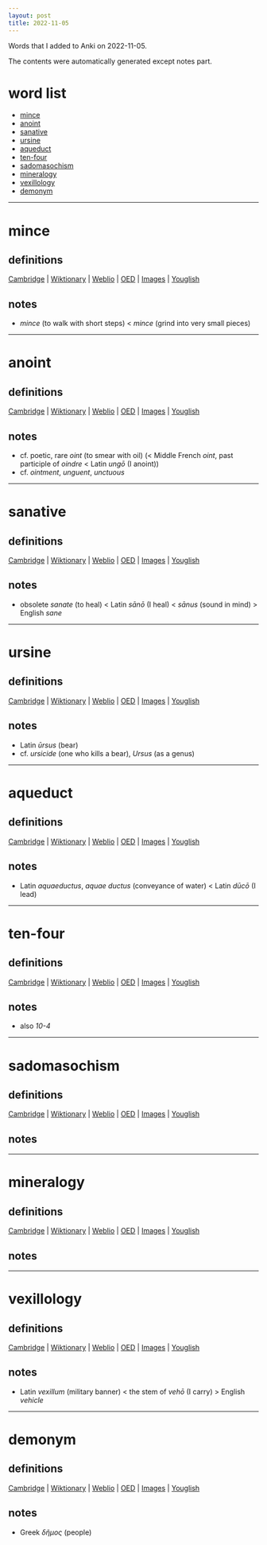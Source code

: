 ```yaml
---
layout: post
title: 2022-11-05
---
```


Words that I added to Anki on 2022-11-05.

The contents were automatically generated except notes part.
# word list
- [mince](#mince)
- [anoint](#anoint)
- [sanative](#sanative)
- [ursine](#ursine)
- [aqueduct](#aqueduct)
- [ten-four](#ten-four)
- [sadomasochism](#sadomasochism)
- [mineralogy](#mineralogy)
- [vexillology](#vexillology)
- [demonym](#demonym)

---

# mince
## definitions
[Cambridge](https://dictionary.cambridge.org/us/dictionary/english/mince)
|
[Wiktionary](https://en.wiktionary.org/wiki/mince#English)
|
[Weblio](https://ejje.weblio.jp/content_find?query=mince&searchType=exact)
|
[OED](https://www.oed.com/search?q=mince)
|
[Images](https://www.google.com/search?tbm=isch&q=mince)
|
[Youglish](https://youglish.com/pronounce/mince/english/us)

## notes
- *mince* (to walk with short steps) &lt; *mince* (grind into very small pieces)

---

# anoint
## definitions
[Cambridge](https://dictionary.cambridge.org/us/dictionary/english/anoint)
|
[Wiktionary](https://en.wiktionary.org/wiki/anoint#English)
|
[Weblio](https://ejje.weblio.jp/content_find?query=anoint&searchType=exact)
|
[OED](https://www.oed.com/search?q=anoint)
|
[Images](https://www.google.com/search?tbm=isch&q=anoint)
|
[Youglish](https://youglish.com/pronounce/anoint/english/us)

## notes
- cf. poetic, rare *oint* (to smear with oil) (&lt; Middle French *oint*, past participle of *oindre* &lt; Latin *ungō* (I anoint))
- cf. *ointment*, *unguent*, *unctuous*

---

# sanative
## definitions
[Cambridge](https://dictionary.cambridge.org/us/dictionary/english/sanative)
|
[Wiktionary](https://en.wiktionary.org/wiki/sanative#English)
|
[Weblio](https://ejje.weblio.jp/content_find?query=sanative&searchType=exact)
|
[OED](https://www.oed.com/search?q=sanative)
|
[Images](https://www.google.com/search?tbm=isch&q=sanative)
|
[Youglish](https://youglish.com/pronounce/sanative/english/us)

## notes
- obsolete *sanate* (to heal) &lt; Latin *sānō* (I heal) &lt; *sānus* (sound in mind) &gt; English *sane*

---

# ursine
## definitions
[Cambridge](https://dictionary.cambridge.org/us/dictionary/english/ursine)
|
[Wiktionary](https://en.wiktionary.org/wiki/ursine#English)
|
[Weblio](https://ejje.weblio.jp/content_find?query=ursine&searchType=exact)
|
[OED](https://www.oed.com/search?q=ursine)
|
[Images](https://www.google.com/search?tbm=isch&q=ursine)
|
[Youglish](https://youglish.com/pronounce/ursine/english/us)

## notes
- Latin *ūrsus* (bear)
- cf. *ursicide* (one who kills a bear), *Ursus* (as a genus)

---

# aqueduct
## definitions
[Cambridge](https://dictionary.cambridge.org/us/dictionary/english/aqueduct)
|
[Wiktionary](https://en.wiktionary.org/wiki/aqueduct#English)
|
[Weblio](https://ejje.weblio.jp/content_find?query=aqueduct&searchType=exact)
|
[OED](https://www.oed.com/search?q=aqueduct)
|
[Images](https://www.google.com/search?tbm=isch&q=aqueduct)
|
[Youglish](https://youglish.com/pronounce/aqueduct/english/us)

## notes
- Latin *aquaeductus*, *aquae ductus* (conveyance of water) &lt; Latin *dūcō* (I lead)

---

# ten-four
## definitions
[Cambridge](https://dictionary.cambridge.org/us/dictionary/english/ten-four)
|
[Wiktionary](https://en.wiktionary.org/wiki/ten-four#English)
|
[Weblio](https://ejje.weblio.jp/content_find?query=ten-four&searchType=exact)
|
[OED](https://www.oed.com/search?q=ten-four)
|
[Images](https://www.google.com/search?tbm=isch&q=ten-four)
|
[Youglish](https://youglish.com/pronounce/ten-four/english/us)

## notes
- also *10-4*

---

# sadomasochism
## definitions
[Cambridge](https://dictionary.cambridge.org/us/dictionary/english/sadomasochism)
|
[Wiktionary](https://en.wiktionary.org/wiki/sadomasochism#English)
|
[Weblio](https://ejje.weblio.jp/content_find?query=sadomasochism&searchType=exact)
|
[OED](https://www.oed.com/search?q=sadomasochism)
|
[Images](https://www.google.com/search?tbm=isch&q=sadomasochism)
|
[Youglish](https://youglish.com/pronounce/sadomasochism/english/us)

## notes

---

# mineralogy
## definitions
[Cambridge](https://dictionary.cambridge.org/us/dictionary/english/mineralogy)
|
[Wiktionary](https://en.wiktionary.org/wiki/mineralogy#English)
|
[Weblio](https://ejje.weblio.jp/content_find?query=mineralogy&searchType=exact)
|
[OED](https://www.oed.com/search?q=mineralogy)
|
[Images](https://www.google.com/search?tbm=isch&q=mineralogy)
|
[Youglish](https://youglish.com/pronounce/mineralogy/english/us)

## notes

---

# vexillology
## definitions
[Cambridge](https://dictionary.cambridge.org/us/dictionary/english/vexillology)
|
[Wiktionary](https://en.wiktionary.org/wiki/vexillology#English)
|
[Weblio](https://ejje.weblio.jp/content_find?query=vexillology&searchType=exact)
|
[OED](https://www.oed.com/search?q=vexillology)
|
[Images](https://www.google.com/search?tbm=isch&q=vexillology)
|
[Youglish](https://youglish.com/pronounce/vexillology/english/us)

## notes
- Latin *vexillum* (military banner) &lt; the stem of *vehō* (I carry) &gt; English *vehicle*

---

# demonym
## definitions
[Cambridge](https://dictionary.cambridge.org/us/dictionary/english/demonym)
|
[Wiktionary](https://en.wiktionary.org/wiki/demonym#English)
|
[Weblio](https://ejje.weblio.jp/content_find?query=demonym&searchType=exact)
|
[OED](https://www.oed.com/search?q=demonym)
|
[Images](https://www.google.com/search?tbm=isch&q=demonym)
|
[Youglish](https://youglish.com/pronounce/demonym/english/us)

## notes
- Greek *δῆμος* (people)

